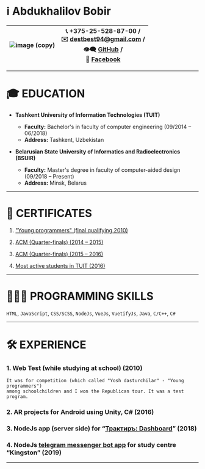 # ℹ️ Abdukhalilov Bobir

|![image (copy)](https://user-images.githubusercontent.com/38331113/65333571-6cb19e80-dbc9-11e9-8fd7-a1386d9a1248.png)|📞 +375-25-528-87-00 /<br> ✉️ destbest94@gmail.com /<br> 👁‍🗨 [GitHub](https://github.com/destbest94/) /<br> 📢 [Facebook](https://facebook.com/bobur.abduxalilov.1)|
|----|----|
----


# 🎓 EDUCATION
- **Tashkent University of Information Technologies (TUIT)**
  - **Faculty:** Bachelor's in faculty of computer engineering (09/2014 – 06/2018)
  - **Address:** Tashkent, Uzbekistan
  
- **Belarusian State University of Informatics and Radioelectronics (BSUIR)**
  - **Faculty:** Master's degree in faculty of computer-aided design (09/2018 – Present)
  - **Address:** Minsk, Belarus

----

# 🏅 CERTIFICATES
1. ["Young programmers" (final qualifying 2010)](https://ibb.co/7zKsbF1)

2. [ACM (Quarter-finals) (2014 – 2015)](https://ibb.co/GPF6R4q)

3. [ACM (Quarter-finals) (2015 – 2016)](https://ibb.co/Ntxz89f)

4. [Most active students in TUIT (2016)](https://ibb.co/SynWBM8)

----

# 👨🏻‍💻 PROGRAMMING SKILLS

```HTML```, ```JavaScript```, ```CSS/SCSS```, ```NodeJs```, ```VueJs```, ```VuetifyJs```, ```Java```, ```C/C++```, ```C#```

----

# 🛠 EXPERIENCE
### 1. Web Test (while studying at school) (2010)
```
It was for competition (which called "Yosh dasturchilar" - "Young programmers") 
among schoolchildren and I won the Republican tour. It was a test program.
```
### 2. AR projects for Android using Unity, C# (2016)

### 3. NodeJs app (server side) for “[Трактиръ: Dashboard](https://play.google.com/store/apps/details?id=uz.lahza.dashboard)” (2018)

### 4. NodeJs [telegram messenger bot app](https://github.com/destbest94/educationCenterBot-) for study centre “Kingston” (2019)
----
